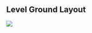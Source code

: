 ## Level Ground Layout
<a target="_blank" href="https://lgmockup.netlify.app/">
	<img src="https://res.cloudinary.com/dile8hu1p/image/upload/v1645058606/websites/lg_nlu2b9.png"  >
</a>
 
